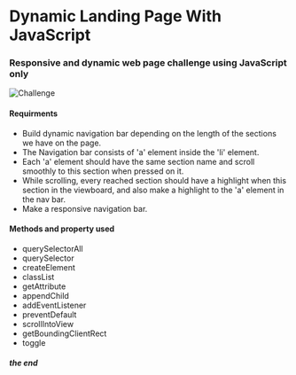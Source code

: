 # Dynamic Landing Page With JavaScript
### Responsive and dynamic web page challenge using JavaScript only 
![Challenge](https://user-images.githubusercontent.com/49618856/150650776-3fdcc98b-40e2-42eb-863e-ec1015cc8f47.gif)

#### Requirments 
* Build dynamic navigation bar depending on the length of the sections we have on the page.
* The Navigation bar consists of 'a' element inside the 'li' element.
* Each 'a' element should have the same section name and scroll smoothly to this section when pressed on it.
* While scrolling, every reached section should have a highlight when this section in the viewboard, and also make a highlight to the 'a' element in the nav bar.
* Make a responsive navigation bar.

#### Methods and property used 
* querySelectorAll
* querySelector
* createElement
* classList
* getAttribute
* appendChild
* addEventListener
* preventDefault
* scrollIntoView
* getBoundingClientRect
* toggle

#####  ***the end***
